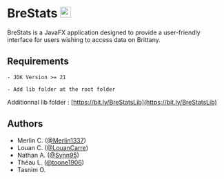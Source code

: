   
<h1> BreStats <img src="https://i.imgur.com/8q3Dg8S.png" width="25" height="25" /></h1>

BreStats is a JavaFX application designed to provide a user-friendly interface for users wishing to access data on Brittany.
## Requirements

```
- JDK Version >= 21
```
```
- Add lib folder at the root folder
```

Additionnal lib folder : [https://bit.ly/BreStatsLib](https://bit.ly/BreStatsLib)

## Authors

- Merlin C. ([@Merlin1337](https://github.com/Merlin1337))
- Louan C. ([@LouanCarre](https://github.com/LouanCarre))
- Nathan A. ([@Synn95](https://github.com/Synn95))
- Théau L. ([@toone1906](https://github.com/toone1906))
- Tasnim O.
